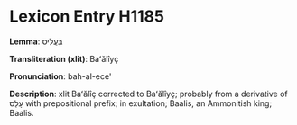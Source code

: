 # Lexicon Entry H1185

**Lemma**: בַּעֲלִיס

**Transliteration (xlit)**: Baʻălîyç

**Pronunciation**: bah-al-ece'

**Description**:
xlit Baʻălîç corrected to Baʻălîyç; probably from a derivative of עָלַס with prepositional prefix; in exultation; Baalis, an Ammonitish king; Baalis.
